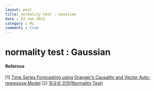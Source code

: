 ```yaml
---
layout: post
title: normality test : Gaussian
date : 23 Jan 2021
category : ML
comments : true
---
```

# normality test : Gaussian





#### Refernce
[1] [Time Series Forecasting using Granger’s Causality and Vector Auto-regressive Model](https://towardsdatascience.com/granger-causality-and-vector-auto-regressive-model-for-time-series-forecasting-3226a64889a6)
[2] [정규성 검정(Normality Test)](https://bioinformaticsandme.tistory.com/37)
